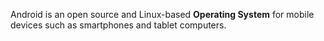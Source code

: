 Android is an open source and Linux-based **Operating System** for mobile devices such as smartphones and tablet computers.


